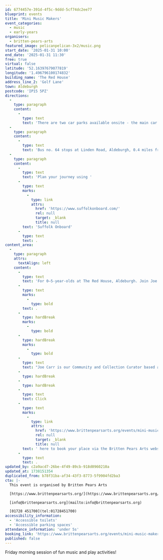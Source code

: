 ```yaml
---
id: 6774457e-391d-4f5c-9ddd-5cf74dc2ee77
blueprint: events
title: 'Mini Music Makers'
event_categories:
  - music
  - early-years
organisers:
  - britten-pears-arts
featured_image: pelicanpelican-3x2/music.png
start_date: '2025-01-31 10:00'
end_date: '2025-01-31 11:30'
free: true
virtual: false
latitude: '52.16397679077819'
longitude: '1.496796100174832'
building_name: 'The Red House'
address_line_2: 'Golf Lane'
town: Aldeburgh
postcode: 'IP15 5PZ'
directions:
  -
    type: paragraph
    content:
      -
        type: text
        text: 'There are two car parks available onsite - the main car park is via the main circular drive and the overflow car park is the next turning on the left. There is a disabled space in car park 2.'
  -
    type: paragraph
    content:
      -
        type: text
        text: 'Bus no. 64 stops at Linden Road, Aldeburgh, 0.4 miles from The Red House, running hourly to and from Saxmundham, Wickham Market, Woodbridge and Ipswich. '
  -
    type: paragraph
    content:
      -
        type: text
        text: 'Plan your journey using '
      -
        type: text
        marks:
          -
            type: link
            attrs:
              href: 'https://www.suffolkonboard.com/'
              rel: null
              target: _blank
              title: null
        text: 'Suffolk Onboard'
      -
        type: text
        text: .
content_area:
  -
    type: paragraph
    attrs:
      textAlign: left
    content:
      -
        type: text
        text: 'For 0–5-year-olds at The Red House, Aldeburgh. Join Joe and friends for singing and creative play; great for the little ones to learn social skills, turn-taking, sharing and of course, how to have fun'
      -
        type: text
        marks:
          -
            type: bold
        text: .
      -
        type: hardBreak
        marks:
          -
            type: bold
      -
        type: hardBreak
        marks:
          -
            type: bold
      -
        type: text
        text: "Joe Carr is our Community and Collection Curator based at The Red House as part of our Community Team. He aims to bring education and enrichment to people's lives by engaging them through music and heritage, working closely with schools, families and young people. He launched the first Mini Music Makers in 2017. As a guitarist he aims to bring a range of musical styles to Mini Music Makers sessions each week, from traditional nursery rhymes to blues, rock and roll, and new music."
      -
        type: hardBreak
      -
        type: hardBreak
      -
        type: text
        text: Click
      -
        type: text
        marks:
          -
            type: link
            attrs:
              href: 'https://www.brittenpearsarts.org/events/mini-music-makers#dates-and-times'
              rel: null
              target: _blank
              title: null
        text: ' here to book your place via the Britten Pears Arts website'
      -
        type: text
        text: .
updated_by: c2a9acd7-26be-4f49-89cb-918d0960210a
updated_at: 1738151354
duplicated_from: b78f31ba-af34-43f3-8773-5f9904fd2ba3
cta: |-
  This event is organised by Britten Pears Arts

  [https://www.brittenpearsarts.org/](https://www.brittenpearsarts.org/)

  [info@brittenpearsarts.org](mailto:info@brittenpearsarts.org)

  [01728 451700](tel:01728451700)
accessibility_information:
  - 'Accessible toilets'
  - 'Accessible parking spaces'
attendance_information: 'under 5s'
booking_link: 'https://www.brittenpearsarts.org/events/mini-music-makers#dates-and-times'
published: false
---
```

Friday morning session of fun music and play activities!